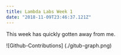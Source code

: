 ```yaml
---
title: Lambda Labs Week 1
date: "2018-11-09T23:46:37.121Z"
---
```


This week has quickly gotten away from me.

![Github-Contributions] (./gitub-graph.png)

